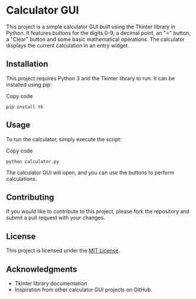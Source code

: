 Calculator GUI
==============

This project is a simple calculator GUI built using the Tkinter library in Python. It features buttons for the digits 0-9, a decimal point, an "=" button, a "Clear" button and some basic mathematical operations. The calculator displays the current calculation in an entry widget.

Installation
------------

This project requires Python 3 and the Tkinter library to run. It can be installed using pip:

Copy code

`pip install tk`

Usage
-----

To run the calculator, simply execute the script:

Copy code

`python calculator.py`

The calculator GUI will open, and you can use the buttons to perform calculations.


Contributing
------------

If you would like to contribute to this project, please fork the repository and submit a pull request with your changes.

License
-------

This project is licensed under the [MIT License](https://chat.openai.com/chat/LICENSE.txt).

Acknowledgments
---------------

-   Tkinter library documentation
-   Inspiration from other calculator GUI projects on GitHub.